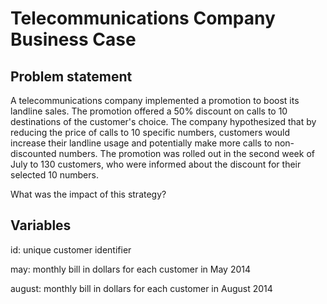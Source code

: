 # Telecommunications Company Business Case

## Problem statement

A telecommunications company implemented a promotion to boost its landline sales. The promotion offered a 50% discount on calls to 10 destinations of the customer's choice. The company hypothesized that by reducing the price of calls to 10 specific numbers, customers would increase their landline usage and potentially make more calls to non-discounted numbers. The promotion was rolled out in the second week of July to 130 customers, who were informed about the discount for their selected 10 numbers.

What was the impact of this strategy?

## Variables

id: unique customer identifier

may: monthly bill in dollars for each customer in May 2014

august: monthly bill in dollars for each customer in August 2014
